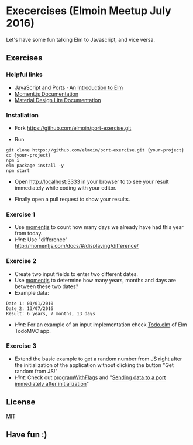 #  Execercises (Elmoin Meetup July 2016)

Let's have some fun talking Elm to Javascript, and vice versa.

## Exercises

### Helpful links
- [JavaScript and Ports · An Introduction to Elm ](http://guide.elm-lang.org/interop/javascript.html)
- [Moment.js Documentation](http://momentjs.com/docs/)
- [Material Design Lite Documentation](https://getmdl.io/)

### Installation

- Fork https://github.com/elmoin/port-exercise.git

- Run

```
git clone https://github.com/elmoin/port-exercise.git {your-project}
cd {your-project}
npm i
elm package install -y
npm start
```

- Open [http://localhost:3333](http://localhost:3333) in your browser to to see your result immediately while coding with your editor.

- Finally open a pull request to show your results.

### Exercise 1
- Use [momentjs](http://momentjs.com) to count how many days we already have had this year from today.
- _Hint:_ Use "difference" http://momentjs.com/docs/#/displaying/difference/

### Exercise 2
- Create two input fields to enter two different dates.
- Use [momentjs](http://momentjs.com) to determine how many years, months and days are between these two dates?
- Example data:
```
Date 1: 01/01/2010
Date 2: 13/07/2016
Result: 6 years, 7 months, 13 days
```
- _Hint:_ For an example of an input implementation check [Todo.elm](https://github.com/evancz/elm-todomvc/blob/master/Todo.elm#L212-L221) of Elm TodoMVC app.

### Exercise 3
- Extend the basic example to get a random number from JS right after the initialization of the application without clicking the button "Get random from JS!"
- _Hint:_ Check out [programWithFlags](http://package.elm-lang.org/packages/elm-lang/html/1.1.0/Html-App#programWithFlags) and "[Sending data to a port immediately after initialization](https://groups.google.com/forum/#!topic/elm-discuss/kFQV7Lg5-9I)"

## License

[MIT](./LICENSE)


## Have fun :)
